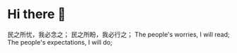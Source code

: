 # Hi there 👋

<!--
**LinXiaoTao/LinXiaoTao** is a ✨ _special_ ✨ repository because its `README.md` (this file) appears on your GitHub profile.
-->

民之所忧，我必念之；
民之所盼，我必行之；
The people's worries, I will read;
The people's expectations, I will do;
